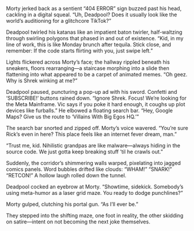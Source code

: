 Morty jerked back as a sentient “404 ERROR” sign buzzed past his head, cackling in a digital squeal. “Uh, Deadpool? Does it usually look like the world’s auditioning for a glitchcore TikTok?”

Deadpool twirled his katanas like an impatient baton twirler, half-waltzing through swirling polygons that phased in and out of existence. “Kid, in my line of work, this is like Monday brunch after tequila. Stick close, and remember: If the code starts flirting with you, just swipe left.”

Lights flickered across Morty’s face; the hallway rippled beneath his sneakers, floors rearranging—a staircase morphing into a slide then flattening into what appeared to be a carpet of animated memes. “Oh geez. Why is Shrek winking at me?”

Deadpool paused, puncturing a pop-up ad with his sword. Confetti and ‘SUBSCRIBE!’ buttons rained down. “Ignore Shrek. Focus! We’re looking for the Meta Mainframe. Vic says if you poke it hard enough, it coughs up plot devices like furballs.” He elbowed a floating search bar. “Hey, Google Maps? Give us the route to ‘Villains With Big Egos HQ.’”

The search bar snorted and zipped off. Morty’s voice wavered. “You’re sure Rick’s even in here? This place feels like an internet fever dream, man.”

“Trust me, kid. Nihilistic grandpas are like malware—always hiding in the source code. We just gotta keep breaking stuff ’til he crawls out.”

Suddenly, the corridor’s shimmering walls warped, pixelating into jagged comics panels. Word bubbles drifted like clouds: “WHAM!” “SNARK!” “RETCON!” A hollow laugh rolled down the tunnel.

Deadpool cocked an eyebrow at Morty. “Showtime, sidekick. Somebody’s using meta-humor as a laser grid maze. You ready to dodge punchlines?”

Morty gulped, clutching his portal gun. “As I’ll ever be.”

They stepped into the shifting maze, one foot in reality, the other skidding on satire—intent on not becoming the next joke themselves.